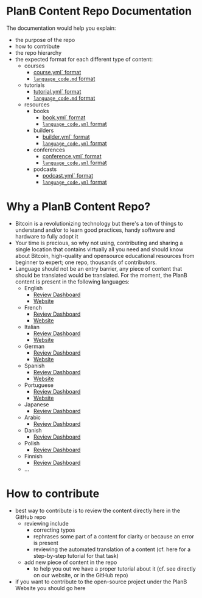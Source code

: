 # PlanB Content Repo Documentation

The documentation would help you explain: 
- the purpose of the repo
- how to contribute
- the repo hierarchy 
- the expected format for each different type of content:
    - courses
        - [course.yml` format](./course_yml_format.md)
        - [`language_code.md` format](./course_language_format.md)
    - tutorials
        - [tutorial.yml` format](./tutorial_yml_format.md)
        - [`language_code.md` format](./tutorial_language_format.md)
    - resources
        - books
            - [book.yml` format](./book_yml_format.md)
            - [`language_code.yml` format](./book_language_format.md)
        - builders
            - [builder.yml` format](./builder_yml_format.md)
            - [`language_code.yml` format](./builder_language_format.md)
        - conferences
            - [conference.yml` format](./conference_yml_format.md)
            - [`language_code.yml` format](./conference_language_format.md)
        - podcasts
            - [podcast.yml` format](./podcast_yml_format.md)
            - [`language_code.yml` format](./podcast_language_format.md)

# Why a PlanB Content Repo? 

- Bitcoin is a revolutionizing technology but there's a ton of things to understand and/or to learn good practices, handy software and hardware to fully adopt it
- Your time is precious, so why not using, contributing and sharing a single location that contains virtually all you need and should know about Bitcoin, high-quality and opensource educational resources from beginner to expert; one repo, thousands of contributors.
- Language should not be an entry barrier, any piece of content that should be translated would be translated. For the moment, the PlanB content is present in the following languages:
    - English
        - [Review Dashboard](https://github.com/orgs/DecouvreBitcoin/projects/19)
        - [Website](https://planb.network/en)
    - French
        - [Review Dashboard](https://github.com/orgs/DecouvreBitcoin/projects/19)
        - [Website](https://planb.network/en)
    - Italian
        - [Review Dashboard](https://github.com/orgs/DecouvreBitcoin/projects/19)
        - [Website](https://planb.network/en)
    - German
        - [Review Dashboard](https://github.com/orgs/DecouvreBitcoin/projects/19)
        - [Website](https://planb.network/en)
    - Spanish
        - [Review Dashboard](https://github.com/orgs/DecouvreBitcoin/projects/19)
        - [Website](https://planb.network/en)
    - Portuguese
        - [Review Dashboard](https://github.com/orgs/DecouvreBitcoin/projects/19)
        - [Website](https://planb.network/en)
    - Japanese
        - [Review Dashboard](https://github.com/orgs/DecouvreBitcoin/projects/19)
    - Arabic
        - [Review Dashboard](https://github.com/orgs/DecouvreBitcoin/projects/19)
    - Danish
        - [Review Dashboard](https://github.com/orgs/DecouvreBitcoin/projects/19)
    - Polish
        - [Review Dashboard](https://github.com/orgs/DecouvreBitcoin/projects/19)
    - Finnish
        - [Review Dashboard](https://github.com/orgs/DecouvreBitcoin/projects/19)
    - ... 

# How to contribute

- best way to contribute is to review the content directly here in the GitHub repo
    - reviewing include
        - correcting typos
        - rephrases some part of a content for clarity or because an error is present
        - reviewing the automated translation of a content (cf. here for a step-by-step tutorial for that task)
    - add new piece of content in the repo
        - to help you out we have a proper tutorial about it (cf. see directly on our website, or in the GitHub repo)
- if you want to contribute to the open-source project under the PlanB Website you should go here


